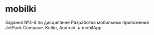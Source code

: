 # mobilki
Задания №3-6 по дисциплине Разработка мобильных приложений
JetPack Compose. Kotlin, Android.
#   m o b i l A p p  
 